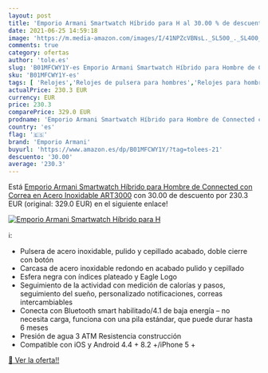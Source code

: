 ```yaml
---
layout: post
title: 'Emporio Armani Smartwatch Híbrido para H al 30.00 % de descuento'
date: 2021-06-25 14:59:18
image: 'https://m.media-amazon.com/images/I/41NPZcVBNsL._SL500_._SL400_.jpg'
comments: true
category: ofertas
author: 'tole.es'
slug: 'B01MFCWY1Y-es Emporio Armani Smartwatch Híbrido para Hombre de Connected...'
sku: 'B01MFCWY1Y-es'
tags: [ 'Relojes','Relojes de pulsera para hombres','Relojes para hombre','emporio armani','smartwatch', ]
actualPrice: 230.3 EUR
currency: EUR
price: 230.3
comparePrice: 329.0 EUR
prodname: 'Emporio Armani Smartwatch Híbrido para Hombre de Connected con Correa en Acero Inoxidable ART3000'
country: 'es'
flag: '🇪🇸'
brand: 'Emporio Armani'
buyurl: 'https://www.amazon.es/dp/B01MFCWY1Y/?tag=tolees-21'
descuento: '30.00'
average: '230.3'
---
```


Está [Emporio Armani Smartwatch Híbrido para Hombre de Connected con Correa en Acero Inoxidable ART3000](https://www.amazon.es/dp/B01MFCWY1Y/?tag=tolees-21) con 30.00 de descuento por 230.3 EUR (original: 329.0 EUR) en el siguiente enlace!

[![Emporio Armani Smartwatch Híbrido para H](https://m.media-amazon.com/images/I/41NPZcVBNsL._SL500_._SL400_.jpg)](https://www.amazon.es/dp/B01MFCWY1Y/?tag=tolees-21)

ℹ️:

- Pulsera de acero inoxidable, pulido y cepillado acabado, doble cierre con botón
- Carcasa de acero inoxidable redondo en acabado pulido y cepillado
- Esfera negra con índices plateado y Eagle Logo
- Seguimiento de la actividad con medición de calorías y pasos, seguimiento del sueño, personalizado notificaciones, correas intercambiables
- Conecta con Bluetooth smart habilitado/4.1 de baja energía – no necesita carga, funciona con una pila estándar, que puede durar hasta 6 meses
- Presión de agua 3 ATM Resistencia construcción
- Compatible con iOS y Android 4.4 + 8.2 +/iPhone 5 +

[🛒 Ver la oferta!!](https://www.amazon.es/dp/B01MFCWY1Y/?tag=tolees-21)
